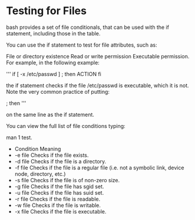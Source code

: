 # Testing for Files

bash provides a set of file conditionals, that can be used with the if statement, including those in the table.

You can use the if statement to test for file attributes, such as:

File or directory existence
Read or write permission
Executable permission.
For example, in the following example:

'''
if [ -x /etc/passwd ] ; then
    ACTION
fi

the if statement checks if the file /etc/passwd is executable, which it is not. Note the very common practice of putting:

; then
'''

on the same line as the if statement.

You can view the full list of file conditions typing:

man 1 test.

 

- Condition	Meaning
- -e file	Checks if the file exists.
- -d file	Checks if the file is a directory.
- -f file	Checks if the file is a regular file (i.e. not a symbolic link, device node, directory, etc.)
- -s file	Checks if the file is of non-zero size.
- -g file	Checks if the file has sgid set.
- -u file	Checks if the file has suid set.
- -r file	Checks if the file is readable.
- -w file	Checks if the file is writable.
- -x file	Checks if the file is executable.
